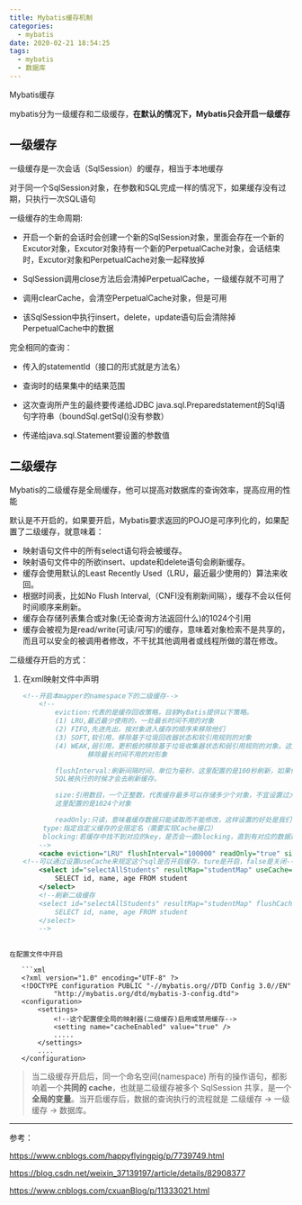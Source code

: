```yaml
---
title: Mybatis缓存机制
categories:
  - mybatis
date: 2020-02-21 18:54:25
tags: 
  - mybatis
  - 数据库
---
```


Mybatis缓存

mybatis分为一级缓存和二级缓存，**在默认的情况下，Mybatis只会开启一级缓存**

## 一级缓存

一级缓存是一次会话（SqlSession）的缓存，相当于本地缓存

对于同一个SqlSession对象，在参数和SQL完成一样的情况下，如果缓存没有过期，只执行一次SQL语句

一级缓存的生命周期:

- 开启一个新的会话时会创建一个新的SqlSession对象，里面会存在一个新的Excutor对象，Excutor对象持有一个新的PerpetualCache对象，会话结束时，Excutor对象和PerpetualCache对象一起释放掉

- SqlSession调用close方法后会清掉PerpetualCache，一级缓存就不可用了

- 调用clearCache，会清空PerpetualCache对象，但是可用

- 该SqlSession中执行insert，delete，update语句后会清除掉PerpetualCache中的数据

完全相同的查询：

-  传入的statementId（接口的形式就是方法名）

- 查询时的结果集中的结果范围

-  这次查询所产生的最终要传递给JDBC java.sql.Preparedstatement的Sql语句字符串（boundSql.getSql()没有参数）

- 传递给java.sql.Statement要设置的参数值

## 二级缓存

Mybatis的二级缓存是全局缓存，他可以提高对数据库的查询效率，提高应用的性能

默认是不开启的，如果要开启，Mybatis要求返回的POJO是可序列化的，如果配置了二级缓存，就意味着：

- 映射语句文件中的所有select语句将会被缓存。 
- 映射语句文件中的所欲insert、update和delete语句会刷新缓存。 
- 缓存会使用默认的Least Recently Used（LRU，最近最少使用的）算法来收回。 
- 根据时间表，比如No Flush Interval,（CNFI没有刷新间隔），缓存不会以任何时间顺序来刷新。 
- 缓存会存储列表集合或对象(无论查询方法返回什么)的1024个引用 
- 缓存会被视为是read/write(可读/可写)的缓存，意味着对象检索不是共享的，而且可以安全的被调用者修改，不干扰其他调用者或线程所做的潜在修改。 

二级缓存开启的方式：

1. 在xml映射文件中声明

   ```xml
   <!--开启本mapper的namespace下的二级缓存-->
       <!--
           eviction:代表的是缓存回收策略，目前MyBatis提供以下策略。
           (1) LRU,最近最少使用的，一处最长时间不用的对象
           (2) FIFO,先进先出，按对象进入缓存的顺序来移除他们
           (3) SOFT,软引用，移除基于垃圾回收器状态和软引用规则的对象
           (4) WEAK,弱引用，更积极的移除基于垃圾收集器状态和弱引用规则的对象。这里采用的是LRU，
                   移除最长时间不用的对形象
   
           flushInterval:刷新间隔时间，单位为毫秒，这里配置的是100秒刷新，如果你不配置它，那么当
           SQL被执行的时候才会去刷新缓存。
   
           size:引用数目，一个正整数，代表缓存最多可以存储多少个对象，不宜设置过大。设置过大会导致内存溢出。
           这里配置的是1024个对象
   
           readOnly:只读，意味着缓存数据只能读取而不能修改，这样设置的好处是我们可以快速读取缓存，缺点是我们没有办法修改缓存，他的默认值是false，不允许我们修改
   		type:指定自定义缓存的全限定名（需要实现Cache接口）
   		blocking:若缓存中找不到对应的key，是否会一直blocking，直到有对应的数据进入缓存
       -->
       <cache eviction="LRU" flushInterval="100000" readOnly="true" size="1024"/>
   <!--可以通过设置useCache来规定这个sql是否开启缓存，ture是开启，false是关闭-->
       <select id="selectAllStudents" resultMap="studentMap" useCache="true">
           SELECT id, name, age FROM student
       </select>
       <!--刷新二级缓存
       <select id="selectAllStudents" resultMap="studentMap" flushCache="true">
           SELECT id, name, age FROM student
       </select>
       -->
   ```
```
   
在配置文件中开启
   
   ```xml
   <?xml version="1.0" encoding="UTF-8" ?>
   <!DOCTYPE configuration PUBLIC "-//mybatis.org//DTD Config 3.0//EN"
           "http://mybatis.org/dtd/mybatis-3-config.dtd">
   <configuration>
       <settings>
           <!--这个配置使全局的映射器(二级缓存)启用或禁用缓存-->
           <setting name="cacheEnabled" value="true" />
           .....
       </settings>
       ....
   </configuration>
```

   >  当二级缓存开启后，同一个命名空间(namespace) 所有的操作语句，都影响着一个**共同的 cache**，也就是二级缓存被多个 SqlSession 共享，是一个**全局的变量**。当开启缓存后，数据的查询执行的流程就是 二级缓存 -> 一级缓存 -> 数据库。 



---

参考：

 https://www.cnblogs.com/happyflyingpig/p/7739749.html 

 https://blog.csdn.net/weixin_37139197/article/details/82908377 

 https://www.cnblogs.com/cxuanBlog/p/11333021.html 
